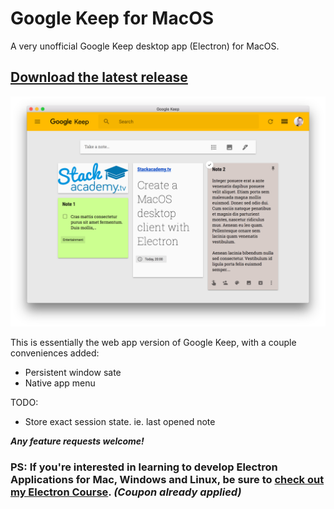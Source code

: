 # Google Keep for MacOS

A very unofficial Google Keep desktop app (Electron) for MacOS.

## [Download the latest release]()

![Google Keep App Screenshot](screenshot.png "Google Keep App Screenshot")

This is essentially the web app version of Google Keep, with a couple conveniences added:

- Persistent window sate
- Native app menu

TODO:

- Store exact session state. ie. last opened note

***Any feature requests welcome!***

### PS: If you're interested in learning to develop Electron Applications for Mac, Windows and Linux, be sure to [check out my Electron Course](https://www.udemy.com/master-electron/?couponCode=ELECTRON_GH). *(Coupon already applied)*
